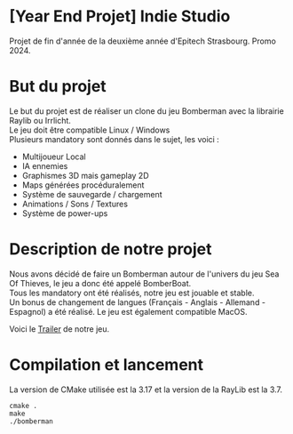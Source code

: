 # [Year End Projet] Indie Studio
Projet de fin d'année de la deuxième année d'Epitech Strasbourg. Promo 2024.

# But du projet
Le but du projet est de réaliser un clone du jeu Bomberman avec la librairie Raylib ou Irrlicht. <br>
Le jeu doit être compatible Linux / Windows <br>
Plusieurs mandatory sont donnés dans le sujet, les voici :

- Multijoueur Local
- IA ennemies
- Graphismes 3D mais gameplay 2D
- Maps générées procéduralement
- Système de sauvegarde / chargement
- Animations / Sons / Textures
- Système de power-ups

# Description de notre projet

Nous avons décidé de faire un Bomberman autour de l'univers du jeu Sea Of Thieves, le jeu a donc été appelé BomberBoat.<br>
Tous les mandatory ont été réalisés, notre jeu est jouable et stable.<br>
Un bonus de changement de langues (Français - Anglais - Allemand - Espagnol) a été réalisé. Le jeu est également compatible MacOS.

Voici le [Trailer](https://www.youtube.com/watch?v=rA_xhTSJFH4) de notre jeu.

# Compilation et lancement

La version de CMake utilisée est la 3.17 et la version de la RayLib est la 3.7.

```shell
cmake .
make
./bomberman
```
